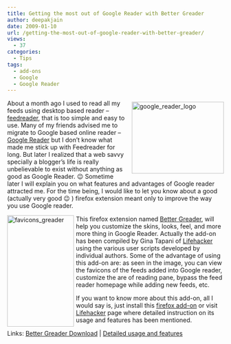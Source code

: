 ```yaml
---
title: Getting the most out of Google Reader with Better Greader
author: deepakjain
date: 2009-01-10
url: /getting-the-most-out-of-google-reader-with-better-greader/
views:
  - 37
categories:
  - Tips
tags:
  - add-ons
  - Google
  - Google Reader
---
```

<a href="http://reader.google.com" onclick="_gaq.push(['_trackEvent', 'outbound-article', 'http://reader.google.com', '']);" ><img class="wp-image-53414" style="border-right: 0px;border-top: 0px;margin: 5px 0px 0px 10px;border-left: 0px;border-bottom: 0px" height="167" alt="google_reader_logo" src="http://cdn.devilsworkshop.org/files/2009/01/google-reader-logo.png" width="214" align="right" border="0" /></a> About a month ago I used to read all my feeds using desktop based reader – <a href="http://www.feedreader.com/" onclick="_gaq.push(['_trackEvent', 'outbound-article', 'http://www.feedreader.com/', 'feedreader']);" >feedreader</a>, that is too simple and easy to use. Many of my friends advised me to migrate to Google based online reader – <a href="http://reader.google.com" onclick="_gaq.push(['_trackEvent', 'outbound-article', 'http://reader.google.com', 'Google Reader']);" >Google Reader</a> but I don’t know what made me stick up with Feedreader for long. But later I realized that a web savvy specially a blogger’s life is really unbelievable to exist without anything as good as Google Reader. 😉 Sometime later I will explain you on what features and advantages of Google reader attracted me. For the time being, I would like to let you know about a good (actually very good 😉 ) firefox extension meant only to improve the way you use Google reader.

<img style="border-right: 0px;border-top: 0px;margin: 0px 5px 0px 0px;border-left: 0px;border-bottom: 0px" height="259" alt="favicons_greader" src="http://cdn.devilsworkshop.org/files/2009/01/favicons-greader.png" width="155" align="left" border="0" /> This firefox extension named <a href="https://addons.mozilla.org/en-US/firefox/addon/6424" onclick="_gaq.push(['_trackEvent', 'outbound-article', 'https://addons.mozilla.org/en-US/firefox/addon/6424', 'Better Greader']);" >Better Greader</a>, will help you customize the skins, looks, feel, and more more thing in Google Reader. Actually the add-on has been compiled by Gina Tapani of <a href="http://lifehacker.com/software/exclusive-lifehacker-download/trick-out-google-reader-with-better-greader-262020.php" onclick="_gaq.push(['_trackEvent', 'outbound-article', 'http://lifehacker.com/software/exclusive-lifehacker-download/trick-out-google-reader-with-better-greader-262020.php', 'Lifehacker']);" >Lifehacker</a> using the various user scripts developed by individual authors. Some of the advantage of using this add-on are: as seen in the image, you can view the favicons of the feeds added into Google reader, customize the are of reading pane, bypass the feed reader homepage while adding new feeds, etc. 

If you want to know more about this add-on, all I would say is, just install this <a href="https://addons.mozilla.org/en-US/firefox/addon/6424" onclick="_gaq.push(['_trackEvent', 'outbound-article', 'https://addons.mozilla.org/en-US/firefox/addon/6424', 'firefox add-on']);" >firefox add-on</a> or visit <a href="http://lifehacker.com/software/exclusive-lifehacker-download/trick-out-google-reader-with-better-greader-262020.php" onclick="_gaq.push(['_trackEvent', 'outbound-article', 'http://lifehacker.com/software/exclusive-lifehacker-download/trick-out-google-reader-with-better-greader-262020.php', 'Lifehacker']);" >Lifehacker</a> page where detailed instruction on its usage and features has been mentioned.

Links: <a href="https://addons.mozilla.org/en-US/firefox/addon/6424" onclick="_gaq.push(['_trackEvent', 'outbound-article', 'https://addons.mozilla.org/en-US/firefox/addon/6424', 'Better Greader Download']);" >Better Greader Download</a> | <a href="http://lifehacker.com/software/exclusive-lifehacker-download/trick-out-google-reader-with-better-greader-262020.php" onclick="_gaq.push(['_trackEvent', 'outbound-article', 'http://lifehacker.com/software/exclusive-lifehacker-download/trick-out-google-reader-with-better-greader-262020.php', 'Detailed usage and features']);" >Detailed usage and features</a>
